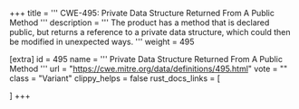 +++
title = '''
CWE-495: Private Data Structure Returned From A Public Method
'''
description	= '''
The product has a method that is declared public, but returns a reference to a private data structure, which could then be modified in unexpected ways.
'''
weight = 495

[extra]
id = 495
name = '''
Private Data Structure Returned From A Public Method
'''
url = "https://cwe.mitre.org/data/definitions/495.html"
vote = ""
class = "Variant"
clippy_helps = false
rust_docs_links = [
	
]
+++
